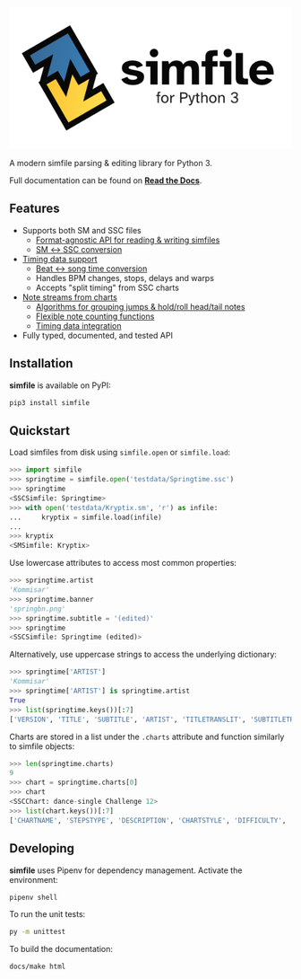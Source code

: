 ![simfile - for Python 3](docs/source/_static/simfile-600.png?raw=true)

A modern simfile parsing & editing library for Python 3.

Full documentation can be found on **[Read the Docs](https://simfile.readthedocs.io/en/latest/)**.

## Features

* Supports both SM and SSC files
  - [Format-agnostic API for reading & writing simfiles](https://simfile.readthedocs.io/en/latest/reading-writing.html)
  - [SM ↔︎ SSC conversion](https://simfile.readthedocs.io/en/latest/autoapi/simfile/convert/index.html)
* [Timing data support](https://simfile.readthedocs.io/en/latest/timing-note-data.html#reading-timing-data)
  - [Beat ↔︎ song time conversion](https://simfile.readthedocs.io/en/latest/timing-note-data.html#converting-song-time-to-beats)
  - Handles BPM changes, stops, delays and warps
  - Accepts "split timing" from SSC charts
* [Note streams from charts](https://simfile.readthedocs.io/en/latest/timing-note-data.html#reading-note-data)
  - [Algorithms for grouping jumps & hold/roll head/tail notes](https://simfile.readthedocs.io/en/latest/timing-note-data.html#handling-holds-rolls-and-jumps)
  - [Flexible note counting functions](https://simfile.readthedocs.io/en/latest/timing-note-data.html#counting-notes)
  - [Timing data integration](https://simfile.readthedocs.io/en/latest/timing-note-data.html#combining-notes-and-time)
* Fully typed, documented, and tested API

## Installation

**simfile** is available on PyPI:

```bash
pip3 install simfile
```

## Quickstart

Load simfiles from disk using `simfile.open` or `simfile.load`:

```python
>>> import simfile
>>> springtime = simfile.open('testdata/Springtime.ssc')
>>> springtime
<SSCSimfile: Springtime>
>>> with open('testdata/Kryptix.sm', 'r') as infile:
...     kryptix = simfile.load(infile)
...
>>> kryptix
<SMSimfile: Kryptix>
```

Use lowercase attributes to access most common properties:

```python
>>> springtime.artist
'Kommisar'
>>> springtime.banner
'springbn.png'
>>> springtime.subtitle = '(edited)'
>>> springtime
<SSCSimfile: Springtime (edited)>
```

Alternatively, use uppercase strings to access the underlying dictionary:

```python
>>> springtime['ARTIST']
'Kommisar'
>>> springtime['ARTIST'] is springtime.artist
True
>>> list(springtime.keys())[:7]
['VERSION', 'TITLE', 'SUBTITLE', 'ARTIST', 'TITLETRANSLIT', 'SUBTITLETRANSLIT', 'ARTISTTRANSLIT']
```

Charts are stored in a list under the `.charts` attribute and function similarly to simfile objects:

```python
>>> len(springtime.charts)
9
>>> chart = springtime.charts[0]
>>> chart
<SSCChart: dance-single Challenge 12>
>>> list(chart.keys())[:7]
['CHARTNAME', 'STEPSTYPE', 'DESCRIPTION', 'CHARTSTYLE', 'DIFFICULTY', 'METER', 'RADARVALUES']
```

## Developing

**simfile** uses Pipenv for dependency management. Activate the environment:

```bash
pipenv shell
```

To run the unit tests:

```bash
py -m unittest
```

To build the documentation:

```bash
docs/make html
```
